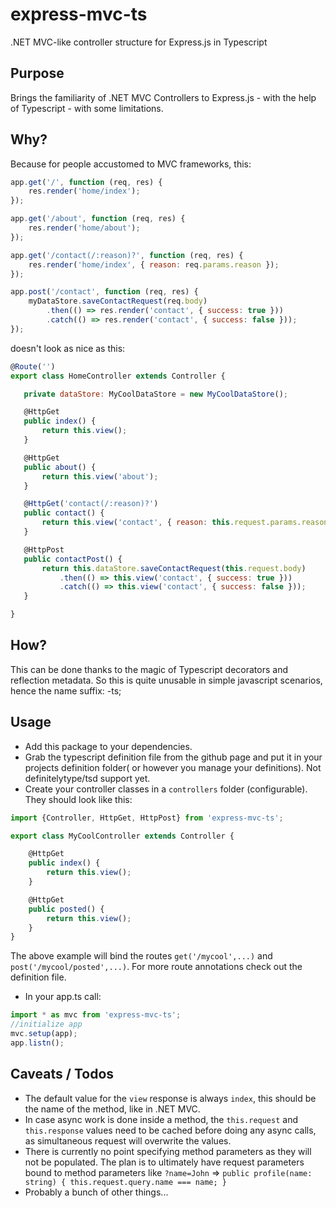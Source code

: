 # express-mvc-ts
.NET MVC-like controller structure for Express.js in Typescript

## Purpose
Brings the familiarity of .NET MVC Controllers to Express.js - with the help of Typescript - with some limitations.

## Why?
Because for people accustomed to MVC frameworks, this:
```javascript
app.get('/', function (req, res) {
    res.render('home/index');
});

app.get('/about', function (req, res) {
    res.render('home/about');
});

app.get('/contact(/:reason)?', function (req, res) {
    res.render('home/index', { reason: req.params.reason });
});

app.post('/contact', function (req, res) {
    myDataStore.saveContactRequest(req.body)
        .then(() => res.render('contact', { success: true }))
        .catch(() => res.render('contact', { success: false }));
});

```

 doesn't look as nice as this:
 ```javascript
@Route('')
export class HomeController extends Controller {

    private dataStore: MyCoolDataStore = new MyCoolDataStore();

    @HttpGet
    public index() {
        return this.view();
    }

    @HttpGet
    public about() {
        return this.view('about');
    }

    @HttpGet('contact(/:reason)?')
    public contact() {
        return this.view('contact', { reason: this.request.params.reason });
    }

    @HttpPost
    public contactPost() {
        return this.dataStore.saveContactRequest(this.request.body)
            .then(() => this.view('contact', { success: true }))
            .catch(() => this.view('contact', { success: false }));
    }

}
 ```
 
## How?
This can be done thanks to the magic of Typescript decorators and reflection metadata.
So this is quite unusable in simple javascript scenarios, hence the name suffix: -ts; 
 
## Usage
 - Add this package to your dependencies.
 - Grab the typescript definition file from the github page and put it in your projects definition folder( or however you manage your definitions). Not definitelytype/tsd support yet.
 - Create your controller classes in a `controllers` folder (configurable). They should look like this:

```javascript
import {Controller, HttpGet, HttpPost} from 'express-mvc-ts';

export class MyCoolController extends Controller {

    @HttpGet
    public index() {
        return this.view();
    }

    @HttpGet
    public posted() {
        return this.view();
    }
}
```
The above example will bind the routes `get('/mycool',...)` and `post('/mycool/posted',...)`.
For more route annotations check out the definition file.
 - In your app.ts call:
```javascript
import * as mvc from 'express-mvc-ts';
//initialize app
mvc.setup(app);
app.listn();
```
 
## Caveats / Todos
 - The default value for the `view` response is always `index`, this should be the name of the method, like in .NET MVC.
 - In case async work is done inside a method, the `this.request` and `this.response` values need to be cached before doing any async calls, as simultaneous request will overwrite the values.
 - There is currently no point specifying method parameters as they will not be populated. The plan is to ultimately have request parameters bound to method parameters like `?name=John` => `public profile(name: string) { this.request.query.name === name; }`
 - Probably a bunch of other things...